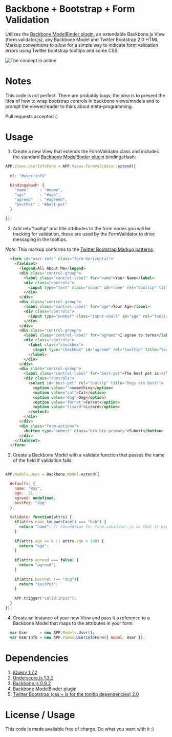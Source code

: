 # Backbone + Bootstrap + Form Validation

Utilizes the [Backbone ModelBinder plugin](https://github.com/theironcook/Backbone.ModelBinder), an extendable Backbone.js View (form.validator.js), any Backbone Model and Twitter Bootstrap 2.0 HTML Markup conventions to allow for a simple way to indicate form validation errors using Twitter bootstrap tooltips and some CSS.

![The concept in action](https://github.com/saskjavascript/Backbone---Bootstrap---Form-Validation/raw/master/img/in.action.png)

# Notes

This code is _not_ perfect. There are probably bugs; the idea is to present the idea of how to wrap bootstrap controls in backbone views/models and to prompt the viewer/reader to think about meta-programming.

Pull requests accepted :)

# Usage

1) Create a new View that extends the FormValidator class and includes the standard [Backbone ModelBinder plugin](https://github.com/theironcook/Backbone.ModelBinder) bindingsHash:

```javascript
APP.Views.UserInfoForm = APP.Views.FormValidator.extend({
  
  el: "#user-info"
  
  bindingsHash: {
    "name"     : "#name",
    "age"      : "#age",
    "agreed"   : "#agreed",
    "bestPet" : "#best-pet"
  }
  
});
```

2) Add rel="tooltip" and title attributes to the form nodes you will be tracking for validation, these are used by the FormValidator to drive messaging in the tooltips.

*Note:* This markup conforms to the [Twitter Bootstrap Markup patterns](http://twitter.github.com/bootstrap/base-css.html#forms).

```html
  <form id="user-info" class="form-horizontal">
    <fieldset>
      <legend>All About Me</legend>
      <div class="control-group">
        <label class="control-label" for="name">Your Name</label>
        <div class="controls">
          <input type="text" class="input" id="name" rel="tooltip" title="Your name cannot be Bob." placeholder="anything but Bob will work">
        </div>
      </div>
      <div class="control-group">
        <label class="control-label" for="age">Your Age</label>
        <div class="controls">
          <input type="number" class="input-small" id="age" rel="tooltip" title="Age must be between 1 and 100." min="0" max="100" step="1" placeholder="> 0 < 100">
        </div>
      </div>            
      <div class="control-group">
        <label class="control-label" for="agreed">I agree to terms</label>
        <div class="controls">
          <label class="checkbox">
            <input type="checkbox" id="agreed" rel="tooltip" title="You must agree. NOW!">
          </label>
        </div>
      </div>
      <div class="control-group">
        <label class="control-label" for="best-pet">The best pet is:</label>
        <div class="controls">
          <select id="best-pet" rel="tooltip" title="Dogs are best!">
            <option value="">something</option>
            <option value="cat">Cat</option>
            <option value="dog">Dog</option>
            <option value="ferret">Ferret</option>
            <option value="lizard">Lizard</option>
          </select>
        </div>
      </div>
      <div class="form-actions">
        <button type="submit" class="btn btn-primary">Submit</button>
      </div>
    </fieldset>
  </form>
```

3) Create a Backbone Model with a validate function that passes the name of the field if validation fails:

```javascript

APP.Models.User = Backbone.Model.extend({

  defaults: {
    name: "Roy",
    age:  21,
    agreed: undefined,
    bestPet: "dog"
  },
  
  validate: function(attrs) {
    if(attrs.name.toLowerCase() === "bob") {
      return "name"; // convention for form.validator.js is that it uses the field values raised in these errors to lookup in the views bindingsHash
    }
    
    if(attrs.age <= 0 || attrs.age > 100) {
      return "age";
    }
    
    if(attrs.agreed === false) {
      return "agreed";
    }
    
    if(attrs.bestPet !== "dog"){
      return "bestPet";
    }
    
    APP.trigger("valid:input");
  }
});

```

4) Create an Instance of your new View and pass it a reference to a Backbone Model that maps to the attributes in your form:

```javascript
  var User     = new APP.Models.User();
  var UserInfo = new APP.Views.UserInfoForm({ model: User });
```

# Dependencies

1. [jQuery 1.7.2](http://ajax.googleapis.com/ajax/libs/jquery/1.7.2/jquery.js)
2. [Underscore.js 1.3.2](http://documentcloud.github.com/underscore/)
3. [Backbone.js 0.9.2](http://documentcloud.github.com/backbone/)
4. [Backbone ModelBinder plugin](https://github.com/theironcook/Backbone.ModelBinder)
5. [Twitter Bootstrap (css + js for the tooltip dependencies) 2.0](http://twitter.github.com/bootstrap/)

# License / Usage

This code is made available free of charge. Do what you want with it :)
